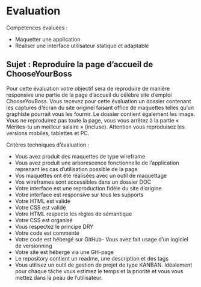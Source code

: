 # Evaluation

Compétences évaluées :
- Maquetter une application
- Réaliser une interface utilisateur statique et adaptable

## Sujet : Reproduire la page d’accueil de ChooseYourBoss
Pour cette évaluation votre objectif sera de reproduire de manière responsive une partie de la page
d’accueil du célèbre site d’emploi ChooseYouBoss.
Vous recevez pour cette évaluation un dossier contenant les captures d’écran du site originel faisant
office de maquettes telles qu’un graphiste pourrait vous les fournir. Le dossier contient également
les image.
Vous ne reproduirez pas toute la page, vous vous arrêtez à la partie « Mérites-tu un meilleur
salaire » (incluse).
Attention vous reproduisez les versions mobiles, tablettes et PC.

Critères techniques d’évaluation :
- Vous avez produit des maquettes de type wireframe
- Vous avez produit une arborescence fonctionnelle de l’application reprenant les cas d’utilisation
possible de la page
- Vos maquettes ont été réalisées avec un outil de maquettage
- Vos wireframes sont accessibles dans un dossier DOC
- Votre interface est une reproduction fidèle du site d’origine
- Votre interface est responsive sur tous les supports
- Votre HTML est validé
- Votre CSS est validé
- Votre HTML respecte les règles de sémantique
- Votre CSS est organisé
- Vous respectez le principe DRY
- Votre code est commenté
- Votre code est hébergé sur GitHub- Vous avez fait usage d’un logiciel de versionning
- Votre site est hébergé via une GH-page
- Le repository contient un readme, une description et des tags
- Vous utilisez un outil de gestion de projet de type KANBAN. Idéalement pour chaque tâche vous
estimez le temps et la priorité et vous vous mettez dans la peau de l’utilisateur.

